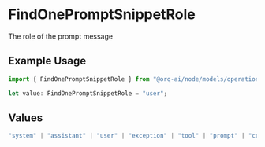 # FindOnePromptSnippetRole

The role of the prompt message

## Example Usage

```typescript
import { FindOnePromptSnippetRole } from "@orq-ai/node/models/operations";

let value: FindOnePromptSnippetRole = "user";
```

## Values

```typescript
"system" | "assistant" | "user" | "exception" | "tool" | "prompt" | "correction" | "expected_output"
```